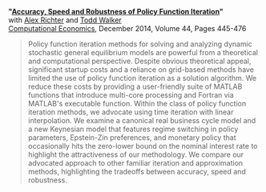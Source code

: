 **"[Accuracy, Speed and Robustness of Policy Function Iteration](RTW_Numerical.pdf)"**  
with [Alex Richter](http://www.alexrichterecon.com/) and [Todd Walker](https://economics.indiana.edu/about/faculty/walker-todd.html)  
[Computational Economics](http://dx.doi.org/10.1007/s10614-013-9399-2), December 2014, Volume 44, Pages 445-476

> Policy function iteration methods for solving and analyzing dynamic stochastic general equilibrium models are powerful from a theoretical and computational perspective. Despite obvious theoretical appeal, significant startup costs and a reliance on grid-based methods have limited the use of policy function iteration as a solution algorithm. We reduce these costs by providing a user-friendly suite of MATLAB functions that introduce multi-core processing and Fortran via MATLAB's executable function. Within the class of policy function iteration methods, we advocate using time iteration with linear interpolation. We examine a canonical real business cycle model and a new Keynesian model that features regime switching in policy parameters, Epstein-Zin preferences, and monetary policy that occasionally hits the zero-lower bound on the nominal interest rate to highlight the attractiveness of our methodology. We compare our advocated approach to other familiar iteration and approximation methods, highlighting the tradeoffs between accuracy, speed and robustness.
